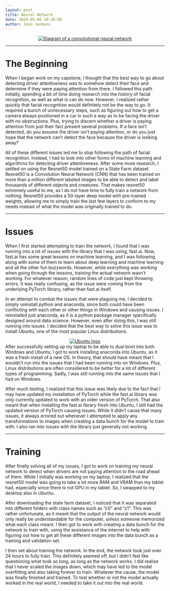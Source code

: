 ```yaml
---
layout: post
title: Neural Network
date: 2020-05-06 10:30:00
author: Jono Jenkens
---
```

<a href="https://en.m.wikipedia.org/wiki/File:Typical_cnn.png" target="_blank">
    <center>
        <img src="{{site.baseurl}}/assets/photos/CNN.png?raw=true" alt="Diagram of a convolutional neural network">
    </center>
</a>

***
# The Beginning
When I began work on my capstone, I thought that the best way to go about detecting driver attentiveness was to somehow detect their face and determine if they were paying attention from there.  I followed this path initially, spending a bit of time doing research into the history of facial recognition, as well as what is can do now. However, I realized rather quickly that facial recognition would definitely not be the way to go.  It required a bunch of unnecessary steps, such as figuring out how to get a camera always positioned in a car in such a way as to be facing the driver with no obstructions. Plus, trying to discern whether a driver is paying attention from just their fact present several problems.  If a face isn’t detected, do you assume the driver isn’t paying attention, or do you just hope that the network can’t detect the face because the driver is looking away? 

All of these different issues led me to stop following the path of facial recognition.  Instead, I had to look into other forms of machine learning and algorithms for detecting driver attentiveness.  After some more research, I settled on using the Resnet50 model trained on a State Farm dataset.  Resnet50 is a Convolution Neural Network (CNN) that has been trained on more than a million different labeled images to be able to detect and label thousands of different objects and creatures.  That makes resnet50 extremely useful to me, as I do not have time to fully train a network from nothing.  Resnet50 provides a 50-layer deep model with pre-trained weights, allowing me to simply train the last few layers to conform to my needs instead of what the model was originally trained to do. 

***
# Issues
When I first started attempting to train the network, I found that I was running into a lot of issues with the library that I was using, fast.ai.  Now, fast.ai has some great lessons on machine learning, and I was following along with some of them to learn about deep learning and machine learning and all the other fun buzzwords.  However, while everything was working when going through the lessons, training the actual network wasn’t working.  For whatever reason, random lines of code just kept throwing errors.  It was really confusing, as the issue were coming from the underlying PyTorch library, rather than fast.ai itself. 

In an attempt to combat the issues that were plaguing me, I decided to simply uninstall python and anaconda, since both could have been conflicting with each other or other things in Windows and causing issues.  I reinstalled just anaconda, as it is a python package manager specifically designed around data science.  However, even after doing this, I was still running into issues.  I decided that the best way to solve this issue was to install Ubuntu, one of the most popular Linux distributions.
<a href="https://commons.wikimedia.org/wiki/File:Ubuntu_logoib.svg" target="_blank">
    <center>
        <img src="{{site.baseurl}}/assets/photos/ubuntu.png?raw=true" alt="Ubuntu logo">
    </center>
</a>
After successfully setting up my laptop to be able to dual boot into both Windows and Ubuntu, I got to work installing anaconda into Ubuntu, as it was a fresh install of a new OS.  In theory, that should have meant that I wouldn’t run into the issues that I had been running into on Windows.  Plus, Linux distributions are often considered to be better for a lot of different types of programming. Sadly, I was still running into the same issues that I had on Windows. 

After much testing, I realized that this issue was likely due to the fact that I may have updated my installation of PyTorch while the fast.ai library was only currently updated to work with an older version of PyTorch.  That also meant that when installing the fast.ai library fresh into Ubuntu, I still had the updated version of PyTorch causing issues.  While it didn’t cause that many issues, it always errored out whenever I attempted to apply any transformations to images when creating a data bunch for the model to train with. I also ran into issues with the library just generally not working. 

***
# Training
After finally solving all of my issues, I got to work on training my neural network to detect when drivers are not paying attention to the road ahead of them.  While I initially was working on my laptop, I realized that the resnet50 model was going to take a lot more RAM and VRAM than my tablet had, especially since there is not GPU in my tablet.  So, I swapped to my desktop also in Ubuntu. 

After downloading the state farm dataset, I noticed that it was separated into different folders with class names such as “c0” and “c1”.  This was rather unfortunate, as it meant that the output of the neural network would only really be understandable for the computer, unless someone memorized what each class meant.  I then got to work with creating a data bunch for the network to train with, using the assistance of the internet to help with figuring out how to get all these different images into the data bunch as a training and validation set. 

I then set about training the network.  In the end, the network took just over 24 hours to fully train.  This definitely seemed off, but I didn’t feel like questioning what took so long, as long as the network works.  I did realize that I never scaled the images down, which may have led to the model overfitting and also taking forever to train.  Whatever the cause, the model was finally finished and trained. To test whether or not the model actually worked in the real world, I needed to take it out into the real world. 
